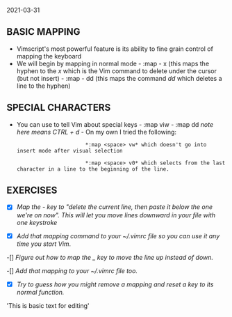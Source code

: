 


2021-03-31

## BASIC MAPPING 

- Vimscript's most powerful feature is its ability to fine grain control of mapping the keyboard 
- We will begin by mapping in normal mode
                - :map - x (this maps the hyphen to the *x* which is the Vim command to delete
                    under the cursor (but not insert)
                    - :map - dd (this maps the command *dd* which deletes a line to the hyphen) 

## SPECIAL CHARACTERS 

- You can use <keyname> to tell Vim about special keys 
                - :map <space> viw
                - :map <c-d> dd *note here <c-d> means CTRL + d* 
                - On my own I tried the following:

                            *:map <space> vw* which doesn't go into insert mode after visual selection
        
                            *:map <space> v0* which selects from the last character in a line to the beginning of the line.



## EXERCISES 

-[x]  *Map the - key to "delete the current line, then paste it below the one we're on now". This will let
you move lines downward in your file with one keystroke*

-[x] *Add that mapping command to your ~/.vimrc file so you can use it any time you start Vim*.

-[] *Figure out how to map the _ key to move the line up instead of down.*

-[] *Add that mapping to your ~/.vimrc file too.*

-[x] *Try to guess how you might remove a mapping and reset a key to its normal function.*







'This is basic text for editing' 







